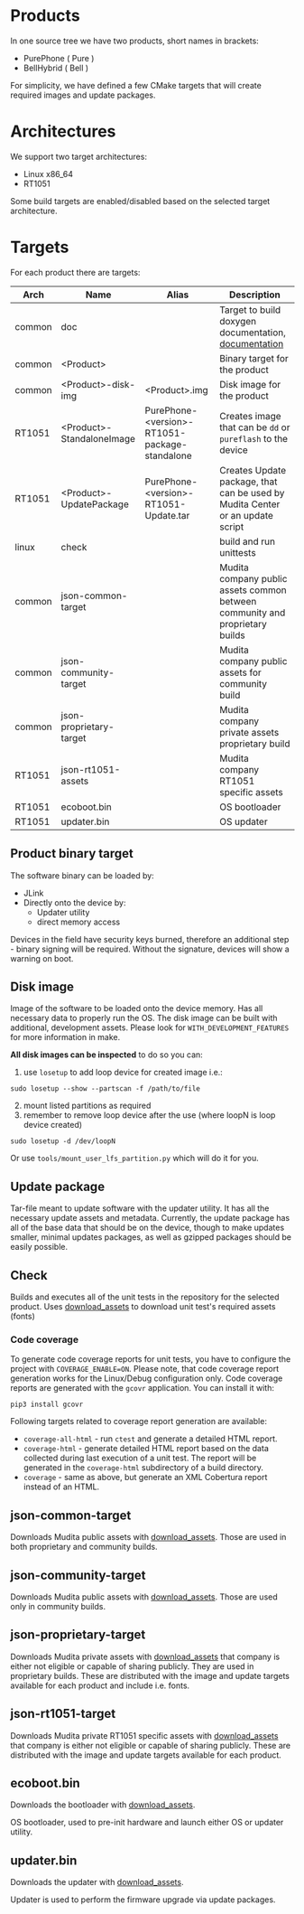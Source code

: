 # Products

In one source tree we have two products, short names in brackets:

* PurePhone ( Pure )
* BellHybrid ( Bell )

For simplicity, we have defined a few CMake targets that will create required images and update packages.

# Architectures

We support two target architectures:

* Linux x86_64
* RT1051

Some build targets are enabled/disabled based on the selected target architecture.

# Targets

For each product there are targets:


| Arch | Name | Alias | Description |
|------|------|-------|-------------|
|common| doc                            |                                                   | Target to build doxygen documentation, [documentation](./generate_doxygen.md) |
|common| \<Product\>                    |                                                   | Binary target for the product |
|common| \<Product\>-disk-img           | \<Product\>.img                                   | Disk image for the product    |
|RT1051| \<Product\>-StandaloneImage    | PurePhone-\<version\>-RT1051-package-standalone   | Creates image that can be `dd` or `pureflash` to the device|
|RT1051| \<Product>\-UpdatePackage      | PurePhone-\<version\>-RT1051-Update.tar           | Creates Update package, that can be used by Mudita Center or an update script|
|linux | check                          |                                                   | build and run unittests |
|common| json-common-target             |                                                   | Mudita company public assets common between community and proprietary builds |
|common| json-community-target          |                                                   | Mudita company public assets for community build |
|common| json-proprietary-target        |                                                   | Mudita company private assets proprietary build |
|RT1051| json-rt1051-assets             |                                                   | Mudita company RT1051 specific assets |
|RT1051| ecoboot.bin                    |                                                   | OS bootloader |
|RT1051| updater.bin                    |                                                   | OS updater |

## Product binary target

The software binary can be loaded by:
- JLink
- Directly onto the device by:
    - Updater utility
    - direct memory access

Devices in the field have security keys burned, therefore an additional step - binary signing will be required. Without the signature, devices will show a warning on boot.

## Disk image

Image of the software to be loaded onto the device memory. Has all necessary data to properly run the OS. 
The disk image can be built with additional, development assets. Please look for `WITH_DEVELOPMENT_FEATURES` for more information in make.

**All disk images can be inspected** to do so you can:
1. use `losetup` to add loop device for created image i.e.:
```
sudo losetup --show --partscan -f /path/to/file
```
2. mount listed partitions as required
3. remember to remove loop device after the use (where loopN is loop device created)
```
sudo losetup -d /dev/loopN
```

Or use `tools/mount_user_lfs_partition.py` which will do it for you.

## Update package

Tar-file meant to update software with the updater utility. It has all the necessary update assets and metadata.
Currently, the update package has all of the base data that should be on the device, though to make updates smaller, minimal updates packages, as well as gzipped packages should be easily possible.

## Check

Builds and executes all of the unit tests in the repository for the selected product.
Uses [download_assets](./download_assets.md) to download unit test's required assets (fonts)

### Code coverage

To generate code coverage reports for unit tests, you have to configure the project
with `COVERAGE_ENABLE=ON`. Please note, that code coverage report generation
works for the Linux/Debug configuration only.
Code coverage reports are generated with the `gcovr` application. You can
install it with:
```
pip3 install gcovr
```

Following targets related to coverage report generation are available:
* `coverage-all-html` - run `ctest` and generate a detailed HTML report.
* `coverage-html` - generate detailed HTML report based on the data collected during last execution of a unit test. The report
will be generated in the `coverage-html` subdirectory of a build directory.
* `coverage` - same as above, but generate an XML Cobertura report instead of an HTML.



## json-common-target

Downloads Mudita public assets with [download_assets](./download_assets.md). Those are used in both proprietary and community builds.

## json-community-target

Downloads Mudita public assets with [download_assets](./download_assets.md). Those are used only in community builds.

## json-proprietary-target

Downloads Mudita private assets with [download_assets](./download_assets.md) that company is either not eligible or capable of sharing publicly. They are used in proprietary builds.
These are distributed with the image and update targets available for each product and include i.e. fonts.
## json-rt1051-target

Downloads Mudita private RT1051 specific assets with [download_assets](./download_assets.md) that company is either not eligible or capable of sharing publicly.
These are distributed with the image and update targets available for each product.

## ecoboot.bin

Downloads the bootloader with [download_assets](./download_assets.md).

OS bootloader, used to pre-init hardware and launch either OS or updater utility.

## updater.bin

Downloads the updater with [download_assets](./download_assets.md).

Updater is used to perform the firmware upgrade via update packages. 

